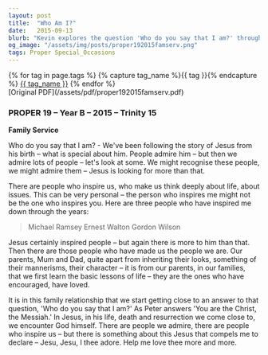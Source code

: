```yaml
---
layout: post
title:  "Who Am I?"
date:   2015-09-13
blurb: "Kevin explores the question 'Who do you say that I am?' through the lens of personal inspiration and influence. He compares admiration of public figures to the deeper, more personal impact of family and individuals who shape our lives. Ultimately, he points to Jesus as the Christ, whose life, death, and resurrection bring us closest to encountering God himself."
og_image: "/assets/img/posts/proper192015famserv.png"
tags: Proper Special_Occasions
---    
```

<div class="tag-pills">
  {% for tag in page.tags %}
    {% capture tag_name %}{{ tag }}{% endcapture %}
    <a href="{{ site.baseurl }}/tag/{{ tag_name }}" class="tag-pill">{{ tag_name }}</a>
  {% endfor %}
</div>
[Original PDF](/assets/pdf/proper192015famserv.pdf)

### PROPER 19 – Year B – 2015 – Trinity 15

**Family Service**

Who do you say that I am? - We've been following the story of Jesus from his birth – what is special about him. People admire him – but then we admire lots of people – let's look at some. We might recognise these people, we might admire them – Jesus is looking for more than that.

There are people who inspire us, who make us think deeply about life, about issues. This can be very personal – the person who inspires me might not be the one who inspires you. Here are three people who have inspired me down through the years:

> Michael Ramsey
> Ernest Walton
> Gordon Wilson

Jesus certainly inspired people – but again there is more to him than that. Then there are those people who have made us the people we are. Our parents, Mum and Dad, quite apart from inheriting their looks, something of their mannerisms, their character – it is from our parents, in our families, that we first learn the basic lessons of life – they are the ones who have encouraged, have loved.

It is in this family relationship that we start getting close to an answer to that question, 'Who do you say that I am?' As Peter answers 'You are the Christ, the Messiah.' In Jesus, in his life, death and resurrection we come close to, we encounter God himself. There are people we admire, there are people who inspire us – but there is something about this Jesus that compels me to declare – Jesu, Jesu, I thee adore. Help me love thee more and more.
